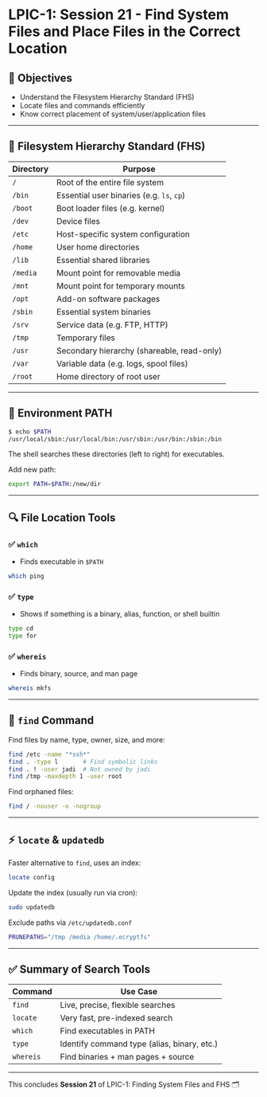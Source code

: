 # LPIC-1: Session 21 - Find System Files and Place Files in the Correct Location

## 📌 Objectives
- Understand the Filesystem Hierarchy Standard (FHS)
- Locate files and commands efficiently
- Know correct placement of system/user/application files

---

## 📂 Filesystem Hierarchy Standard (FHS)

| Directory | Purpose |
|----------|---------|
| `/`      | Root of the entire file system |
| `/bin`   | Essential user binaries (e.g. `ls`, `cp`) |
| `/boot`  | Boot loader files (e.g. kernel) |
| `/dev`   | Device files |
| `/etc`   | Host-specific system configuration |
| `/home`  | User home directories |
| `/lib`   | Essential shared libraries |
| `/media` | Mount point for removable media |
| `/mnt`   | Mount point for temporary mounts |
| `/opt`   | Add-on software packages |
| `/sbin`  | Essential system binaries |
| `/srv`   | Service data (e.g. FTP, HTTP) |
| `/tmp`   | Temporary files |
| `/usr`   | Secondary hierarchy (shareable, read-only) |
| `/var`   | Variable data (e.g. logs, spool files) |
| `/root`  | Home directory of root user |

---

## 📜 Environment PATH

```bash
$ echo $PATH
/usr/local/sbin:/usr/local/bin:/usr/sbin:/usr/bin:/sbin:/bin
```
The shell searches these directories (left to right) for executables.

Add new path:
```bash
export PATH=$PATH:/new/dir
```

---

## 🔍 File Location Tools

### ✅ `which`
- Finds executable in `$PATH`
```bash
which ping
```

### ✅ `type`
- Shows if something is a binary, alias, function, or shell builtin
```bash
type cd
type for
```

### ✅ `whereis`
- Finds binary, source, and man page
```bash
whereis mkfs
```

---

## 🔎 `find` Command

Find files by name, type, owner, size, and more:
```bash
find /etc -name "*ssh*"
find . -type l       # Find symbolic links
find . ! -user jadi  # Not owned by jadi
find /tmp -maxdepth 1 -user root
```

Find orphaned files:
```bash
find / -nouser -o -nogroup
```

---

## ⚡ `locate` & `updatedb`

Faster alternative to `find`, uses an index:
```bash
locate config
```

Update the index (usually run via cron):
```bash
sudo updatedb
```

Exclude paths via `/etc/updatedb.conf`
```bash
PRUNEPATHS="/tmp /media /home/.ecryptfs"
```

---

## ✅ Summary of Search Tools

| Command   | Use Case |
|-----------|----------|
| `find`    | Live, precise, flexible searches |
| `locate`  | Very fast, pre-indexed search |
| `which`   | Find executables in PATH |
| `type`    | Identify command type (alias, binary, etc.) |
| `whereis` | Find binaries + man pages + source |

---

This concludes **Session 21** of LPIC-1: Finding System Files and FHS 🗂️
